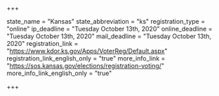 +++

state_name = "Kansas"
state_abbreviation = "ks"
registration_type = "online"
ip_deadline = "Tuesday October 13th, 2020"
online_deadline = "Tuesday October 13th, 2020"
mail_deadline = "Tuesday October 13th, 2020"
registration_link = "https://www.kdor.ks.gov/Apps/VoterReg/Default.aspx"
registration_link_english_only = "true"
more_info_link = "https://sos.kansas.gov/elections/registration-voting/"
more_info_link_english_only = "true"

+++